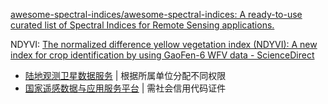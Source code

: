 
[awesome-spectral-indices/awesome-spectral-indices: A ready-to-use curated list of Spectral Indices for Remote Sensing applications.](https://github.com/awesome-spectral-indices/awesome-spectral-indices)

NDYVI: [The normalized difference yellow vegetation index (NDYVI): A new index for crop identification by using GaoFen-6 WFV data - ScienceDirect](https://www.sciencedirect.com/science/article/pii/S0168169924008081)
- [陆地观测卫星数据服务](https://data.cresda.cn/#/home) | 根据所属单位分配不同权限
- [国家遥感数据与应用服务平台](https://www.cpeos.org.cn/#/) | 需社会信用代码证件